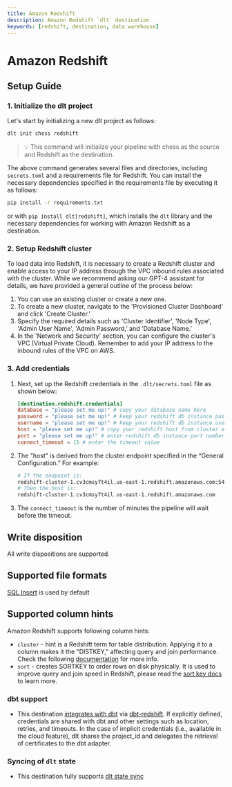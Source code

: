 ```yaml
---
title: Amazon Redshift
description: Amazon Redshift `dlt` destination
keywords: [redshift, destination, data warehouse]
---
```


# Amazon Redshift

## Setup Guide
### 1. Initialize the dlt project

Let's start by initializing a new dlt project as follows:

```bash
dlt init chess redshift
```
> 💡 This command will initialize your pipeline with chess as the source and Redshift as the destination.

The above command generates several files and directories, including `secrets.toml` and a requirements file for Redshift. You can install the necessary dependencies specified in the requirements file by executing it as follows:
```bash
pip install -r requirements.txt
```
or with `pip install dlt[redshift]`, which installs the `dlt` library and the necessary dependencies for working with Amazon Redshift as a destination.

### 2. Setup Redshift cluster
To load data into Redshift, it is necessary to create a Redshift cluster and enable access to your IP address through the VPC inbound rules associated with the cluster. While we recommend asking our GPT-4 assistant for details, we have provided a general outline of the process below:

1. You can use an existing cluster or create a new one.
2. To create a new cluster, navigate to the 'Provisioned Cluster Dashboard' and click 'Create Cluster.’
3. Specify the required details such as 'Cluster Identifier', 'Node Type', 'Admin User Name', 'Admin Password,’ and 'Database Name.’
4. In the 'Network and Security' section, you can configure the cluster's VPC (Virtual Private Cloud). Remember to add your IP address to the inbound rules of the VPC on AWS.

### 3. Add credentials

1. Next, set up the Redshift credentials in the `.dlt/secrets.toml` file as shown below:
    
    ```toml
    [destination.redshift.credentials]
    database = "please set me up!" # copy your database name here
    password = "please set me up!" # keep your redshift db instance password here
    username = "please set me up!" # keep your redshift db instance username here
    host = "please set me up!" # copy your redshift host from cluster endpoint here
    port = "please set me up!" # enter redshift db instance port number
    connect_timeout = 15 # enter the timeout value
    ```
    
2. The "host" is derived from the cluster endpoint specified in the “General Configuration.” For example:
    
    ```bash
    # If the endpoint is:
    redshift-cluster-1.cv3cmsy7t4il.us-east-1.redshift.amazonaws.com:5439/your_database_name
    # Then the host is:
    redshift-cluster-1.cv3cmsy7t4il.us-east-1.redshift.amazonaws.com
    ```
    
3. The `connect_timeout` is the number of minutes the pipeline will wait before the timeout.

## Write disposition

All write dispositions are supported.

## Supported file formats
[SQL Insert](https://dlthub.com/docs/dlt-ecosystem/file-formats/insert-format) is used by default

## Supported column hints

Amazon Redshift supports following column hints:

- `cluster` - hint is a Redshift term for table distribution. Applying it to a column makes it the "DISTKEY," affecting query and join performance. Check the following [documentation](https://docs.aws.amazon.com/redshift/latest/dg/c_best-practices-best-dist-key.html) for more info.
- `sort` - creates SORTKEY to order rows on disk physically. It is used to improve query and join speed in Redshift, please read the [sort key docs](https://docs.aws.amazon.com/redshift/latest/dg/c_best-practices-sort-key.html) to learn more.

### dbt support

- This destination [integrates with dbt](https://dlthub.com/docs/dlt-ecosystem/transformations/dbt) via [dbt-redshift](https://github.com/dbt-labs/dbt-redshift). If explicitly defined, credentials are shared with dbt and other settings such as location, retries, and timeouts. In the case of implicit credentials (i.e., available in the cloud feature), dlt shares the project_id and delegates the retrieval of certificates to the dbt adapter.

### Syncing of `dlt` state

- This destination fully supports [dlt state sync](https://dlthub.com/docs/general-usage/state#syncing-state-with-destination)



